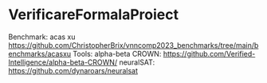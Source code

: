# VerificareFormalaProiect

Benchmark: acas xu https://github.com/ChristopherBrix/vnncomp2023_benchmarks/tree/main/benchmarks/acasxu
Tools: 
alpha-beta CROWN: https://github.com/Verified-Intelligence/alpha-beta-CROWN/ 
neuralSAT: https://github.com/dynaroars/neuralsat 


